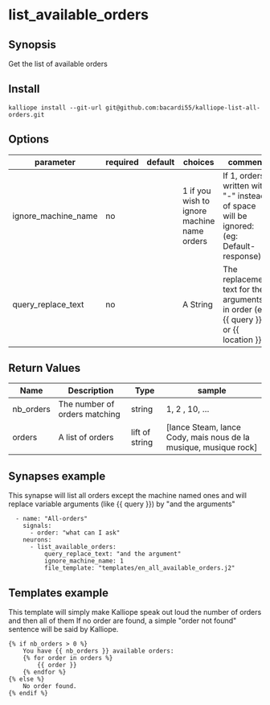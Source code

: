 # list_available_orders

## Synopsis

Get the list of available orders

## Install

  ```
  kalliope install --git-url git@github.com:bacardi55/kalliope-list-all-orders.git
  ```


## Options

| parameter            | required | default | choices              | comment                                                                                                          |
|----------------------|----------|---------|----------------------|------------------------------------------------------------------------------------------------------------------|
| ignore_machine_name  | no       |         | 1 if you wish to ignore machine name orders | If 1, orders written with "-" instead of space will be ignored: (eg: Default-response)    |
| query_replace_text   | no       |         | A String                                    | The replacement text for the arguments in order (eg: {{ query }} or {{ location }}        |


## Return Values

| Name      | Description                   | Type          | sample                                                              |
|-----------|-------------------------------|---------------|---------------------------------------------------------------------|
| nb_orders | The number of orders matching | string        | 1, 2 , 10, …                                                        |
| orders    | A list of orders              | lift of string| [lance Steam, lance Cody, mais nous de la musique, musique rock]    |



## Synapses example

This synapse will list all orders except the machine named ones and will replace variable arguments (like {{ query }}) by "and the arguments"
```
  - name: "All-orders"
    signals:
      - order: "what can I ask"
    neurons:
      - list_available_orders:
          query_replace_text: "and the argument"
          ignore_machine_name: 1
          file_template: "templates/en_all_available_orders.j2"
```

## Templates example

This template will simply make Kalliope speak out loud the number of orders and then all of them
If no order are found, a simple "order not found" sentence will be said by Kalliope.

```
{% if nb_orders > 0 %}
    You have {{ nb_orders }} available orders:
    {% for order in orders %}
        {{ order }}
    {% endfor %}
{% else %}
    No order found.
{% endif %}
```
